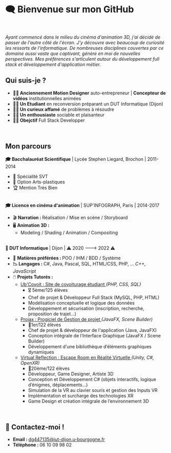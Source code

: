 <h1>🗨️ Bienvenue sur mon GitHub</h1></br>


<p align="left">
<i>Ayant commencé dans le milieu du cinéma d'animation 3D, j'ai décidé de passer de l'autre côté de l'écran. J'y découvre avec beaucoup de curiosité les ressorts de l'informatique. De nombreuses disciplines couvertes par ce domaine aussi vaste que captivant, génère en moi de nouvelles perspectives. Mes préférences s'articulent autour du développement full stack et développement d'application métier.
</i>
</p>

<h2>Qui suis-je ?</h2>
<ul>
    <li><b> 🧑‍🎨 Anciennement Motion Designer</b> auto-entrepreneur  | <b>Concepteur de vidéos</b> institutionnelles animées</li>
    <li><b> 🧑‍🎓 Un Etudiant</b> en reconversion préparant un DUT Informatique (Dijon)</li>
    <li> <b>🧑‍🔬 Un curieux affamé</b> de problèmes à résoudre</li>
    <li> <b>🧑‍🚀 Un enthousiaste</b> sociable et plaisanteur</li>
    <li> <b>🧑🎯 Obejctif</b> Full Stack Developper</li>
</ul>

</br>

<h2>Mon parcours</h2>
<b> 🎓 Bacchalauréat Scientifique </b> | Lycée Stephen Liegard, Brochon | 2011-2014
    <ul>
      <li> 🌱 Spécialité SVT</li>
      <li> 🎨 Option Arts-plastiques</li>
      <li> 🏆 Mention Très Bien</li>
    </ul>
</br>
<b> 🎓 Licence en cinéma d'animation </b> | SUP'INFOGRAPH, Paris | 2014-2017
    <ul>
        <li> 🎬 <b> Narration : </b> Réalisation / Mise en scène / Storyboard </li>
        <li> 🖥️ <b>Animation 3D : </b>  
          <ul>
            <li>Modeling / Shading / Animation / Compositing</li>
          </ul>
        </li>    
    </ul>
</br>
<b> 🔄 DUT Informatique </b> | Dijon | ⚠️ 2020 ---> 2022 ⚠️
<ul>
    <li> 🖤 <b> Matières préférées : </b> POO / IHM / BDD / Système </li>
    <li> <b> 📉 Langages : </b> C#, Java, Pascal, SQL, HTML/CSS, PHP,  ...  <i> C++, JavaScript </i>
    <li> 🖱️ <b> Projets Tutorés : </b>  
      <ul>
          <li><a href="https://github.com/davidgolay/Ub-Covoit"> Ub'Covoit :  Site de covoiturage étudiant </a><i>(PHP, CSS, SQL)</i>
             <ul>
                  <li> 🎖️ 5ème/125 élèves </li>
                  <li> Chef de projet & Développeur Full Stack (MySQL, PHP, HTML) </li>
                 <li> Modélisation conceptuelle et logique des données </li>
                 <li> Développement et sécurisation (inscription, recherche, proposition de trajet…) </li>
             </ul>    
          </li>
          <li><a href="https://github.com/dept-info-iut-dijon/2020-2021_PTS2_A1-1">Projax :  Progiciel de Gestion de projet </a><i>(JavaFX, Scene Builder)</i> 
              <ul>
                <li> 🥇1er/122 élèves </li>
                 <li> Chef de projet & développeur de l'application (Java, JavaFX) </li>
                 <li> Conception intégrale de l’Interface Graphique (JavaFX / Scene Builder) </li>
                 <li> Développement d'une bibliothèque d’éléments graphiques dynamiques </li>
              </ul>
          </li>
          <li><a href="https://github.com/davidgolay/Virtual-Reflection">Virtual Reflection : Escape Room en Réalité Virtuelle </a><i>(Unity, C#, OpenXR)</i> 
              <ul>
                <li> 🥇20ème/122 élèves </li>
                 <li> Développeur, Game Designer, Artiste 3D </li>
                 <li>  Conception et Développement C# (objets interactifs, logique d’énigmes, déplacements…) </li>
                 <li> Simulation de la VR au clavier souris et gestion des Inputs VR </li>
                  <li> Implémentation et surcharge des technologies XR </li>
                  <li> Game Design et création intégrale de l’environnement 3D </li>
              </ul>
          </li> 
      </ul>
</ul>


</br>

<h2> 📱 Contactez-moi !</h2>
<ul>
    <li><b>Email : </b> <a href = "dg447135@iut-dijon.u-bourgogne.fr">dg447135@iut-dijon.u-bourgogne.fr</a></li>
    <li><b>Téléphone : </b> 06 10 09 98 02 </li>
</ul>





